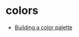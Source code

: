 # colors

* [Building a color palette](https://refactoringui.com/previews/building-your-color-palette/)

